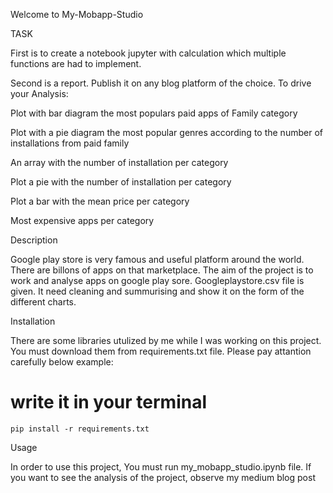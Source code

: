 Welcome to My-Mobapp-Studio

TASK

First is to create a notebook jupyter with  calculation which multiple functions are had to implement.

Second is a report. Publish it on any blog platform of the choice. To drive your Analysis:

Plot with bar diagram the most populars paid apps of Family category

Plot with a pie diagram the most popular genres according to the number of installations from paid family

An array with the number of installation per category

Plot a pie with the number of installation per category

Plot a bar with the mean price per category

Most expensive apps per category


Description

Google play store is very famous and useful platform around the world. There are billons of apps on that marketplace. The aim of the project is to work and analyse apps on google play sore. Googleplaystore.csv file is given. It need cleaning and summurising and show it  on the form of the different charts.


Installation 

There are some libraries utulized by me while I  was working on this project. You must download them from requirements.txt file. Please pay attantion carefully below example:

 # write it in your terminal
    pip install -r requirements.txt


Usage

In order to use this project, You must run my_mobapp_studio.ipynb file. If you want to see the analysis of the project, observe my medium blog post 
